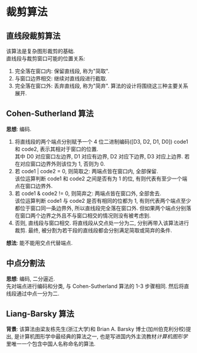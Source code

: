 # 裁剪算法

## 直线段裁剪算法
该算法是复杂图形裁剪的基础.  
直线段与裁剪窗口可能的位置关系:
1. 完全落在窗口内: 保留直线段, 称为"简取".
2. 与窗口边界相交: 继续对直线段进行截取.
3. 完全落在窗口外: 丢弃直线段, 称为"简弃".
算法的设计将围绕这三种主要关系展开.  

## Cohen-Sutherland 算法
**思想**: 编码.  
1. 将直线段的两个端点分别赋予一个 4 位二进制编码([D3, D2, D1, D0]) code1 和 code2, 表示其相对于窗口的位置.  
   其中 D0 对应窗口左边界, D1 对应有边界, D2 对应下边界, D3 对应上边界. 若在对应窗口边界外则该位为 1, 否则为 0.
2. 若 code1 | code2 = 0, 则简取之: 两端点皆在窗口内, 全部保留.  
   该位运算判断 code1 和 code2 之间是否有为 1 的位, 有则代表有至少一个端点在窗口边界外.
3. 若 code1 & code2 != 0, 则简弃之: 两端点皆在窗口外, 全部舍去.  
   该位运算判断 code1 与 code2 是否有相同的位都为 1, 有则代表两个端点至少都位于窗口同一条边界外, 所以直线段完全落在窗口外. 但如果两个端点分别落在窗口两个边界之外且不与窗口相交的情况则没有被考虑到.
4. 否则, 直线段与窗口相交. 将直线段从交点处一分为二, 分别再带入该算法进行裁剪.
   最终, 被分割为若干段的直线段都会分别满足简取或简弃的条件.

**想法**: 能不能用交点代替端点.  

## 中点分割法
**思想**: 编码, 二分逼近.  
先对端点进行编码和分类, 与 Cohen-Sutherland 算法的 1-3 步骤相同. 然后将直线段通过中点一分为二.

## Liang-Barsky 算法
**背景**: 该算法由梁友栋先生(浙江大学)和 Brian A. Barsky 博士(加州伯克利分校)提出, 是计算机图形学中最经典的算法之一, 也是写进国内外主流教材*计算机图形学*里唯一一个包含中国人名称命名的算法.  

